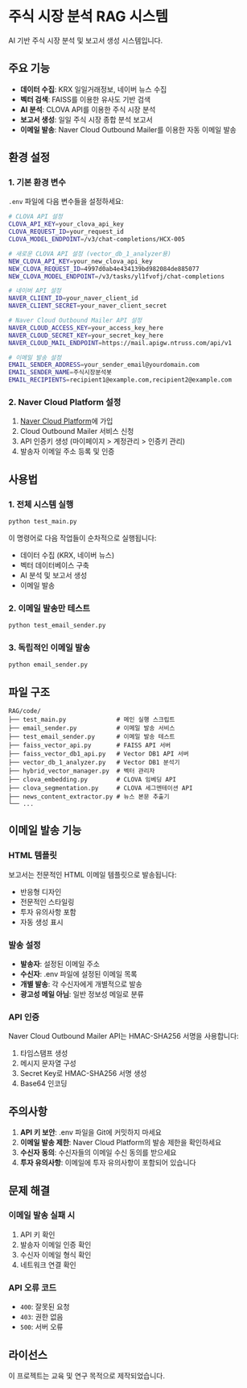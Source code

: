 # 주식 시장 분석 RAG 시스템

AI 기반 주식 시장 분석 및 보고서 생성 시스템입니다.

## 주요 기능

- **데이터 수집**: KRX 일일거래정보, 네이버 뉴스 수집
- **벡터 검색**: FAISS를 이용한 유사도 기반 검색
- **AI 분석**: CLOVA API를 이용한 주식 시장 분석
- **보고서 생성**: 일일 주식 시장 종합 분석 보고서
- **이메일 발송**: Naver Cloud Outbound Mailer를 이용한 자동 이메일 발송

## 환경 설정

### 1. 기본 환경 변수

`.env` 파일에 다음 변수들을 설정하세요:

```bash
# CLOVA API 설정
CLOVA_API_KEY=your_clova_api_key
CLOVA_REQUEST_ID=your_request_id
CLOVA_MODEL_ENDPOINT=/v3/chat-completions/HCX-005

# 새로운 CLOVA API 설정 (vector_db_1_analyzer용)
NEW_CLOVA_API_KEY=your_new_clova_api_key
NEW_CLOVA_REQUEST_ID=4997d0ab4e434139bd982084de885077
NEW_CLOVA_MODEL_ENDPOINT=/v3/tasks/yl1fvofj/chat-completions

# 네이버 API 설정
NAVER_CLIENT_ID=your_naver_client_id
NAVER_CLIENT_SECRET=your_naver_client_secret

# Naver Cloud Outbound Mailer API 설정
NAVER_CLOUD_ACCESS_KEY=your_access_key_here
NAVER_CLOUD_SECRET_KEY=your_secret_key_here
NAVER_CLOUD_MAIL_ENDPOINT=https://mail.apigw.ntruss.com/api/v1

# 이메일 발송 설정
EMAIL_SENDER_ADDRESS=your_sender_email@yourdomain.com
EMAIL_SENDER_NAME=주식시장분석봇
EMAIL_RECIPIENTS=recipient1@example.com,recipient2@example.com
```

### 2. Naver Cloud Platform 설정

1. [Naver Cloud Platform](https://www.ncloud.com/)에 가입
2. Cloud Outbound Mailer 서비스 신청
3. API 인증키 생성 (마이페이지 > 계정관리 > 인증키 관리)
4. 발송자 이메일 주소 등록 및 인증

## 사용법

### 1. 전체 시스템 실행

```bash
python test_main.py
```

이 명령어로 다음 작업들이 순차적으로 실행됩니다:
- 데이터 수집 (KRX, 네이버 뉴스)
- 벡터 데이터베이스 구축
- AI 분석 및 보고서 생성
- 이메일 발송

### 2. 이메일 발송만 테스트

```bash
python test_email_sender.py
```

### 3. 독립적인 이메일 발송

```bash
python email_sender.py
```

## 파일 구조

```
RAG/code/
├── test_main.py              # 메인 실행 스크립트
├── email_sender.py           # 이메일 발송 서비스
├── test_email_sender.py      # 이메일 발송 테스트
├── faiss_vector_api.py       # FAISS API 서버
├── faiss_vector_db1_api.py   # Vector DB1 API 서버
├── vector_db_1_analyzer.py   # Vector DB1 분석기
├── hybrid_vector_manager.py  # 벡터 관리자
├── clova_embedding.py        # CLOVA 임베딩 API
├── clova_segmentation.py     # CLOVA 세그멘테이션 API
├── news_content_extractor.py # 뉴스 본문 추출기
└── ...
```

## 이메일 발송 기능

### HTML 템플릿

보고서는 전문적인 HTML 이메일 템플릿으로 발송됩니다:

- 반응형 디자인
- 전문적인 스타일링
- 투자 유의사항 포함
- 자동 생성 표시

### 발송 설정

- **발송자**: 설정된 이메일 주소
- **수신자**: .env 파일에 설정된 이메일 목록
- **개별 발송**: 각 수신자에게 개별적으로 발송
- **광고성 메일 아님**: 일반 정보성 메일로 분류

### API 인증

Naver Cloud Outbound Mailer API는 HMAC-SHA256 서명을 사용합니다:

1. 타임스탬프 생성
2. 메시지 문자열 구성
3. Secret Key로 HMAC-SHA256 서명 생성
4. Base64 인코딩

## 주의사항

1. **API 키 보안**: .env 파일을 Git에 커밋하지 마세요
2. **이메일 발송 제한**: Naver Cloud Platform의 발송 제한을 확인하세요
3. **수신자 동의**: 수신자들의 이메일 수신 동의를 받으세요
4. **투자 유의사항**: 이메일에 투자 유의사항이 포함되어 있습니다

## 문제 해결

### 이메일 발송 실패 시

1. API 키 확인
2. 발송자 이메일 인증 확인
3. 수신자 이메일 형식 확인
4. 네트워크 연결 확인

### API 오류 코드

- `400`: 잘못된 요청
- `403`: 권한 없음
- `500`: 서버 오류

## 라이선스

이 프로젝트는 교육 및 연구 목적으로 제작되었습니다. 
